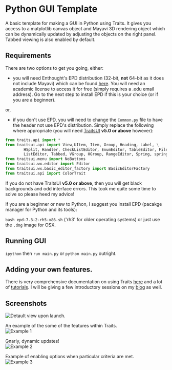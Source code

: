 Python GUI Template
=================

A basic template for making a GUI in Python using Traits. It gives you access to a matplotlib canvas object and Mayavi 3D rendering object which can be dynamically updated by adjusting the objects on the right panel. Tabbed viewing is also enabled by default.

## Requirements

There are two options to get you going, either:

* you will need Enthought's EPD distribution (32-bit, **not** 64-bit as it does not include Mayavi) which can be found [here](https://www.enthought.com/repo/epd/installers/). You will need an academic license to access it for free (simply requires a .edu email address). Go to the next step to install EPD if this is your choice (or if you are a beginner).

or,

* if you don't use EPD, you will need to change the `Common.py` file to have the header not use EPD's distribution. Simply replace the following where appropriate (you will need [TraitsUI](https://github.com/enthought/traitsui) **v5.0 or above** however):

```python
from traits.api import *
from traitsui.api import View,UItem, Item, Group, Heading, Label, \
        HSplit, Handler, CheckListEditor, EnumEditor, TableEditor, FileEditor, \
        ListEditor, Tabbed, VGroup, HGroup, RangeEditor, Spring, spring
from traitsui.menu import NoButtons
from traitsui.wx.editor import Editor
from traitsui.wx.basic_editor_factory import BasicEditorFactory
from traitsui.api import ColorTrait
```

If you do not have TraitsUI **v5.0 or above**, then you will get black backgrounds and odd interface errors. This took me quite some time to solve so please heed my advice!

If you are a beginner or new to Python, I suggest you install EPD (pacakge manager for Python and its tools):

`bash epd-7.3-2-rh5-x86.sh` ('rh3' for older operating systems) or just use the `.dmg` image for OSX.

## Running GUI

`ipython` then `run main.py` or `python main.py` outright.

## Adding your own features.

There is very comprehensive documentation on using Traits [here](http://code.enthought.com/projects/traits/documentation.php) and a lot of [tutorials](http://docs.enthought.com/traitsui/tutorials/index.html). I will be giving a few introductory sessions on my [blog](http://www.brendangriffen.com) as well.

## Screenshots

![Detault view upon launch.](http://www.brendangriffen.com/assets/pythongui/PythonGUIEx7-1024x599.png)

An example of the some of the features within Traits.  
![Example 1](http://www.brendangriffen.com/assets/pythongui/PythonGUIEx4Zoom.png)

Gnarly, dynamic updates!  
![Example 2](http://www.brendangriffen.com/assets/pythongui/PythonGUIEx5.png)

Example of enabling options when particular criteria are met.  
![Example 3](http://www.brendangriffen.com/assets/pythongui/PythonGUIEx6.png)

